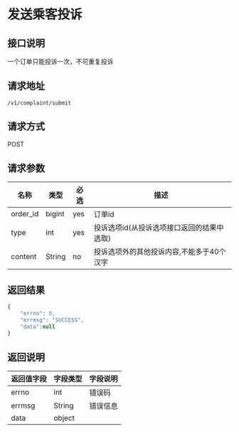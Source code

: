# 发送乘客投诉

## 接口说明

一个订单只能投诉一次，不可重复投诉

## 请求地址

`/v1/complaint/submit`

## 请求方式

POST

## 请求参数

| 名称     | 类型   | 必选 | 描述                                       |
| -------- | ------ | ---- | ------------------------------------------ |
| order_id | bigint | yes  | 订单id                                     |
| type     | int    | yes  | 投诉选项id(从投诉选项接口返回的结果中选取) |
| content  | String | no   | 投诉选项外的其他投诉内容,不能多于40个汉字  |

## 返回结果

```js
{
	"errno": 0,
	"errmsg": "SUCCESS",
	"data":null
}
```

## 返回说明

| 返回值字段 | 字段类型 | 字段说明 |
| ---------- | -------- | -------- |
| errno      | int      | 错误码   |
| errmsg     | String   | 错误信息 |
| data       | object   |          |
